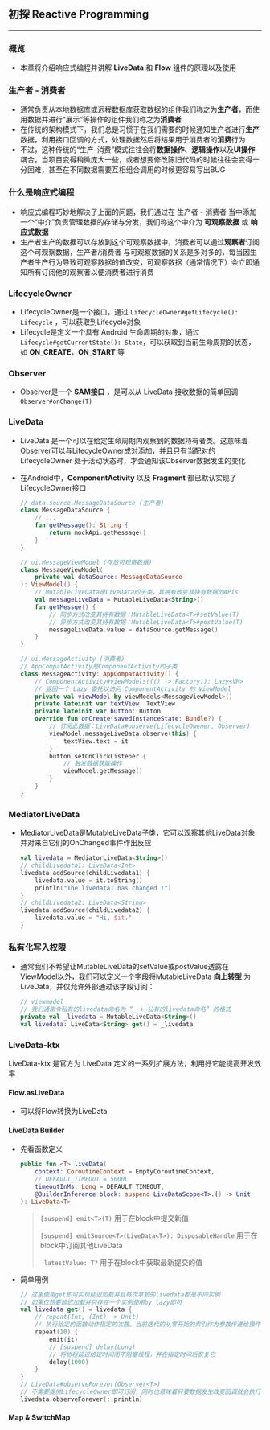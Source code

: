 ## 初探 Reactive Programming

------

### 概览

- 本章将介绍响应式编程并讲解 **LiveData** 和 **Flow** 组件的原理以及使用

### 生产者 - 消费者

- 通常负责从本地数据库或远程数据库获取数据的组件我们称之为**生产者**，而使用数据并进行“展示”等操作的组件我们称之为**消费者**
- 在传统的架构模式下，我们总是习惯于在我们需要的时候通知生产者进行**生产**数据，利用接口回调的方式，处理数据然后将结果用于消费者的**消费**行为
- 不过，这种传统的“生产-消费”模式往往会将**数据操作**、**逻辑操作**以及**UI操作**耦合，当项目变得稍微庞大一些，或者想要修改陈旧代码的时候往往会变得十分困难，甚至在不同数据需要互相组合调用的时候更容易写出BUG

### 什么是响应式编程

- 响应式编程巧妙地解决了上面的问题，我们通过在 生产者 - 消费者 当中添加一个“中介”负责管理数据的存储与分发，我们称这个中介为 **可观察数据** 或 **响应式数据**
- 生产者生产的数据可以存放到这个可观察数据中，消费者可以通过**观察者**订阅这个可观察数据，生产者/消费者 与可观察数据的关系是多对多的，每当因生产者生产行为导致可观察数据的值改变，可观察数据（通常情况下）会立即通知所有订阅他的观察者以便消费者进行消费

### LifecycleOwner

- LifecycleOwner是一个接口，通过 `LifecycleOwner#getLifecycle(): Lifecycle` ，可以获取到Lifecycle对象
- Lifecycle是定义一个具有 Android 生命周期的对象，通过`Lifecycle#getCurrentState(): State`，可以获取到当前生命周期的状态，如 **ON_CREATE**，**ON_START** 等

### Observer

- Observer是一个 **SAM接口** ，是可以从 LiveData 接收数据的简单回调 `Observer#onChange(T)` 

### LiveData

- LiveData 是一个可以在给定生命周期内观察到的数据持有者类。这意味着Observer可以与LifecycleOwner成对添加，并且只有当配对的 LifecycleOwner 处于活动状态时，才会通知该Observer数据发生的变化

- 在Android中，**ComponentActivity** 以及 **Fragment** 都已默认实现了LifecycleOwner接口

    ```kotlin
    // data.source.MessageDataSource (生产者)
    class MessageDataSource {
        // ...
        fun getMessage(): String {
            return mockApi.getMessage()
        }
    }
    ```

    ```kotlin
    // ui.MessageViewModel (存放可观察数据)
    class MessageViewModel(
    	private val dataSource: MessageDataSource
    ): ViewModel() {
        // MutableLiveData是LiveData的子类，其拥有改变其持有数据的APIs
        val messageLiveData = MutableLiveData<String>()
        fun getMessge() {
            // 同步方式改变其持有数据：MutableLiveData<T>#setValue(T)
            // 异步方式改变其持有数据：MutableLiveData<T>#postValue(T)
            messageLiveData.value = dataSource.getMessage()
        }
    }
    ```

    ```kotlin
    // ui.MessageActivity (消费者)
    // AppCompatActivity是ComponentActivity的子类
    class MessageActivity: AppCompatActivity() {
        // ComponentActivity#viewModels((() -> Factory)): Lazy<VM>
        // 返回一个 Lazy 委托以访问 ComponentActivity 的 ViewModel
        private val viewModel by viewModels<MessageViewModel>()
        private lateinit var textView: TextView
        private lateinit var button: Button
        override fun onCreate(savedInstanceState: Bundle?) {
            // 订阅此数据：LiveData#observe(LifecycleOwener, Observer)
            viewModel.messageLiveData.observe(this) {
                textView.text = it
            }
            button.setOnClickListener {
                // 触发数据获取操作
                viewModel.getMessage()
            }
        }
    }
    ```
    

### MediatorLiveData

- MediatorLiveData是MutableLiveData子类，它可以观察其他LiveData对象并对来自它们的OnChanged事件作出反应

    ```kotlin
    val livedata = MediatorLiveData<String>()
    // childLivedata1: LiveData<Int>
    livedata.addSource(childLivedata1) {
    	livedata.value = it.toString()
        println("The livedata1 has changed !")
    }
    // childLivedata2: LiveData<String>
    livedata.addSource(childLivedata2) {
    	livedata.value = "Hi, $it."
    }
    ```



### 私有化写入权限

- 通常我们不希望让MutableLiveData的setValue或postValue透露在ViewModel以外，我们可以定义一个字段将MutableLiveData **向上转型** 为LiveData，并仅允许外部通过该字段订阅：

    ```kotlin
    // viewmodel
    // 我们通常令私有的livedata命名为 “_ + 公有的livedata命名” 的格式
    private val _livedata = MutableLiveData<String>()
    val livedata: LiveData<String> get() = _livedata
    ```

    

### LiveData-ktx

LiveData-ktx 是官方为 LiveData 定义的一系列扩展方法，利用好它能提高开发效率

#### Flow.asLiveData

- 可以将Flow转换为LiveData

#### LiveData Builder

- 先看函数定义

    ```kotlin
    public fun <T> liveData(
        context: CoroutineContext = EmptyCoroutineContext,
        // DEFAULT_TIMEOUT = 5000L
        timeoutInMs: Long = DEFAULT_TIMEOUT,
        @BuilderInference block: suspend LiveDataScope<T>.() -> Unit
    ): LiveData<T>
    ```

    > `[suspend] emit<T>(T)` 用于在block中提交新值
    >
    > `[suspend] emitSource<T>(LiveData<T>): DisposableHandle` 用于在block中订阅其他LiveData
    >
    > ` latestValue: T?` 用于在block中获取最新提交的值

- 简单用例

    ```kotlin
    // 这里使用get即可实现延迟加载并且每次拿到的livedata都是不同实例
    // 如果仅想要延迟加载并只存在一个实例使用by lazy即可
    val livedata get() = livedata {
        // repeat(Int, (Int) -> Unit)
        // 执行给定的函数动作指定的次数。当前迭代的从零开始的索引作为参数传递给操作
        repeat(10) {
            emit(it)
            // [suspend] delay(Long)
            // 将协程延迟给定时间而不阻塞线程，并在指定时间后恢复它
            delay(1000)
        }
    }
    // LiveData#observeForever(Observer<T>)
    // 不需要提供LifecycleOwner即可订阅，同时也意味着只要数据发生改变回调就会执行
    livedata.observeForever(::println)
    ```

#### Map & SwitchMap




